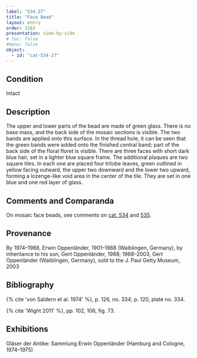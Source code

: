 ```yaml
---
label: "534.27"
title: "Face Bead"
layout: entry
order: 2183
presentation: side-by-side
# toc: false
#menu: false 
object:
  - id: "cat-534-27"
---
```


## Condition

Intact

## Description

The upper and lower parts of the bead are made of green glass. There is no base mass, and the back side of the mosaic sections is visible. The two bands are applied onto this surface. In the thread hole, it can be seen that the green bands were added onto the finished central band; part of the back side of the floral floret is visible. There are three faces with short dark blue hair, set in a lighter blue square frame. The additional plaques are two square tiles. In each one are placed four trilobe leaves, green outlined in yellow facing outward, the upper two downward and the lower two upward, forming a lozenge-like void area in the center of the tile. They are set in one blue and one red layer of glass.

## Comments and Comparanda

On mosaic face beads, see comments on [cat. 534](/catalogue/cat-534) and [535](/catalogue/cat-535).

## Provenance

By 1974–1988, Erwin Oppenländer, 1901–1988 (Waiblingen, Germany), by inheritance to his son, Gert Oppenländer, 1988; 1988–2003, Gert Oppenländer (Waiblingen, Germany), sold to the J. Paul Getty Museum, 2003

## Bibliography

{% cite 'von Saldern et al. 1974' %}, p. 126, no. 334; p. 120, plate no. 334.

{% cite 'Wight 2011' %}, pp. 102, 106, fig. 73.

## Exhibitions

Gläser der Antike: Sammlung Erwin Oppenländer (Hamburg and Cologne, 1974–1975)